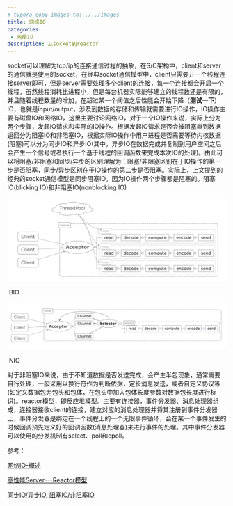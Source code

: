```yaml
---
# typora-copy-images-to:../../images
title: 网络IO
categories:
 - 网络IO
description: 从socket到reactor
---
```


​		socket可以理解为tcp/ip的连接通信过程的抽象，在S/C架构中，client和server的通信就是使用的socket，在经典socket通信模型中，client只需要开一个线程连接server即可，但是server需要处理多个client的连接，每一个连接都会开启一个线程，虽然线程消耗比进程小，但是每台机器实际能够建立的线程数还是有限的，并且随着线程数量的增加，在超过某一个阈值之后性能会开始下降（**测试一下**）
​		IO，也就是input/output，涉及到数据的存储和传输就需要进行IO操作，IO操作主要有磁盘IO和网络IO，这里主要讨论网络IO，对于一个IO操作来说，实际上分为两个步骤，发起IO请求和实际的IO操作。根据发起IO请求是否会被阻塞直到数据返回分为阻塞IO和非阻塞IO，根据实际IO操作中用户进程是否需要等待内核数据(阻塞)可以分为同步IO和异步IO(其中，异步IO在数据完成并复制到用户空间之后会产生一个信号或者执行一个基于线程的回调函数来完成本次IO的处理)。由此可以将阻塞/非阻塞和同步/异步的区别理解为：阻塞/非阻塞区别在于IO操作的第一步是否阻塞，同步/异步区别在于IO操作的第二步是否阻塞。实际上，上文提到的经典的socket通信模型是同步阻塞IO。因为IO操作两个步骤都是阻塞的。
​		阻塞IO(blicking IO)和非阻塞IO(nonblocking IO)

![img](%E4%BB%8Esocket%E5%88%B0reactor%E6%A8%A1%E5%9E%8B/BIO.webp)

​																				BIO

![img](%E4%BB%8Esocket%E5%88%B0reactor%E6%A8%A1%E5%9E%8B/NIO.webp)

​																				NIO

​		对于非阻塞IO来说，由于不知道数据是否发送完成，会产生半包现象，通常需要自行处理，一般采用以换行符作为判断依据，定长消息发送，或者自定义协议等(如定义数据包为包头和包体，在包头中加入包体长度参数对数据包长度进行标识)。
​		reactor模型，即反应堆模型。主要有连接器，事件分发器、消息处理器组成，连接器接收client的连接，建立对应的消息处理器并将其注册到事件分发器上，事件分发器是绑定在一个线程上的一个无限事件循环，会在某一个事件发生的时候回调预先定义好的回调函数(消息处理器)来进行事件的处理。其中事件分发器可以使用的分发机制有select、poll和epoll。

参考：

[网络IO-概述](https://segmentfault.com/a/1190000041328675)

[高性能Server---Reactor模型](https://www.jianshu.com/p/2461535c38f3)

[同步IO/异步IO, 阻塞IO/非阻塞IO](https://www.jianshu.com/p/490efa0d4ef2)

